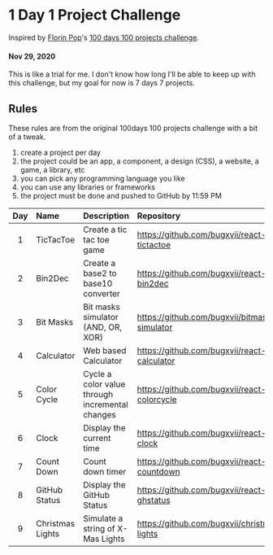 # 1 Day 1 Project Challenge

Inspired by [Florin Pop](https://github.com/florinpop17)'s [100 days 100 projects challenge](https://www.florin-pop.com/blog/2019/09/100-days-100-projects/).

#### Nov 29, 2020
This is like a trial for me. I don't know how long I'll be able to keep up with this challenge, but my goal for now is 7 days 7 projects.

## Rules
These rules are from the original 100days 100 projects challenge with a bit of a tweak.

1. create a project per day
2. the project could be an app, a component, a design (CSS), a website, a game, a library, etc
3. you can pick any programming language you like
4. you can use any libraries or frameworks
5. the project must be done and pushed to GitHub by 11:59 PM

| Day | Name | Description | Repository |
|:--:|:-----|:----|:---|
| 1 | TicTacToe | Create a tic tac toe game | https://github.com/bugxvii/react-tictactoe |
| 2 | Bin2Dec | Create a base2 to base10 converter | https://github.com/bugxvii/react-bin2dec |
| 3 | Bit Masks | Bit masks simulator (AND, OR, XOR) | https://github.com/bugxvii/bitmask-simulator |
| 4 | Calculator | Web based Calculator | https://github.com/bugxvii/react-calculator |
| 5 | Color Cycle | Cycle a color value through incremental changes | https://github.com/bugxvii/react-colorcycle |
| 6 | Clock | Display the current time | https://github.com/bugxvii/react-clock |
| 7 | Count Down | Count down timer | https://github.com/bugxvii/react-countdown |
| 8 | GitHub Status | Display the GitHub Status | https://github.com/bugxvii/react-ghstatus |
| 9 | Christmas Lights | Simulate a string of X-Mas Lights | https://github.com/bugxvii/christmas-lights |
